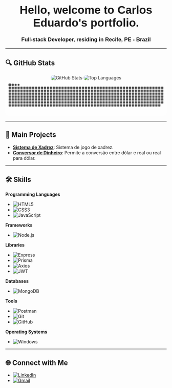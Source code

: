 <div align="center">
  <h1 style="font-size: 2.5em; font-family: 'Arial', sans-serif;">Hello, welcome to Carlos Eduardo's portfolio.</h1>
  <p style="font-size: 1.2em; font-family: 'Arial', sans-serif;"><strong>Full-stack Developer, residing in Recife, PE - Brazil</strong></p>
</div>

---

## 🔍 GitHub Stats

<div align="center">
  <img src="https://github-readme-stats.vercel.app/api?username=carlossalustiano&show_icons=true&bg_color=0D1117&hide_border=true&text_color=ffffff" alt="GitHub Stats" width="398" style="opacity: 0.9; border-radius: 8px;" />
  <img src="https://github-readme-stats.vercel.app/api/top-langs/?username=carlossalustiano&layout=compact&bg_color=0D1117&hide_border=true&text_color=ffffff" alt="Top Languages" width="357" style="opacity: 0.9; border-radius: 8px;" />
</div>

<div align="center">
  <img src="https://github.com/Platane/snk/raw/output/github-contribution-grid-snake.svg" alt="GitHub Contributions Snake" width="740" style="opacity: 0.7; border-radius: 8px;" />
</div>

---

## 📁 Main Projects

- **[Sistema de Xadrez](https://github.com/carlossalustiano/chess-system-java)**: Sistema de jogo de xadrez.
- **[Conversor de Dinheiro](https://github.com/carlossalustiano/conversor-dinheiro)**: Permite a conversão entre dólar e real ou real para dólar.

---

## 🛠️ Skills

**Programming Languages**
- ![HTML5](https://img.shields.io/badge/HTML5-E34F26?style=flat-square&logo=html5&logoColor=white)
- ![CSS3](https://img.shields.io/badge/CSS3-1572B6?style=flat-square&logo=css3&logoColor=white)
- ![JavaScript](https://img.shields.io/badge/JavaScript-F7DF1E?style=flat-square&logo=javascript&logoColor=black)

**Frameworks**
- ![Node.js](https://img.shields.io/badge/Node.js-339933?style=flat-square&logo=node.js&logoColor=white)

**Libraries**
- ![Express](https://img.shields.io/badge/Express-000000?style=flat-square&logo=express&logoColor=white)
- ![Prisma](https://img.shields.io/badge/Prisma-2D3748?style=flat-square&logo=prisma&logoColor=white)
- ![Axios](https://img.shields.io/badge/Axios-5A29E4?style=flat-square&logo=axios&logoColor=white)
- ![JWT](https://img.shields.io/badge/JWT-000000?style=flat-square&logo=json-web-tokens&logoColor=white)

**Databases**
- ![MongoDB](https://img.shields.io/badge/MongoDB-47A248?style=flat-square&logo=mongodb&logoColor=white)

**Tools**
- ![Postman](https://img.shields.io/badge/Postman-FF6C37?style=flat-square&logo=postman&logoColor=white)
- ![Git](https://img.shields.io/badge/Git-F05032?style=flat-square&logo=git&logoColor=white)
- ![GitHub](https://img.shields.io/badge/GitHub-181717?style=flat-square&logo=github&logoColor=white)

**Operating Systems**
- ![Windows](https://img.shields.io/badge/Windows-0078D4?style=flat-square&logo=windows&logoColor=white)

---

## 🌐 Connect with Me

- [![LinkedIn](https://img.shields.io/badge/LinkedIn-0077B5?style=flat-square&logo=linkedin&logoColor=white)](https://www.linkedin.com/in/carlossalustiano/)
- [![Gmail](https://img.shields.io/badge/Gmail-D14836?style=flat-square&logo=gmail&logoColor=white)](mailto:carloseduardo17488@gmail.com)
